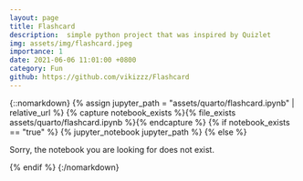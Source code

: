 ```yaml
---
layout: page
title: Flashcard
description:  simple python project that was inspired by Quizlet
img: assets/img/flashcard.jpeg
importance: 1
date: 2021-06-06 11:01:00 +0800
category: Fun
github: https://github.com/vikizzz/Flashcard
---
```

{::nomarkdown}
{% assign jupyter_path = "assets/quarto/flashcard.ipynb" | relative_url %}
{% capture notebook_exists %}{% file_exists assets/quarto/flashcard.ipynb %}{% endcapture %}
{% if notebook_exists == "true" %}
{% jupyter_notebook jupyter_path %}
{% else %}

<p>Sorry, the notebook you are looking for does not exist.</p>
{% endif %}
{:/nomarkdown}